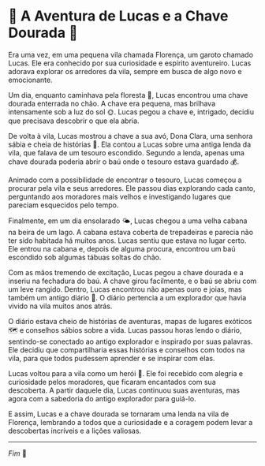 # 🌟 A Aventura de Lucas e a Chave Dourada 🔑

Era uma vez, em uma pequena vila chamada Florença, um garoto chamado Lucas. Ele era conhecido por sua curiosidade e espírito aventureiro. Lucas adorava explorar os arredores da vila, sempre em busca de algo novo e emocionante.

Um dia, enquanto caminhava pela floresta 🌳, Lucas encontrou uma chave dourada enterrada no chão. A chave era pequena, mas brilhava intensamente sob a luz do sol 🌞. Lucas pegou a chave e, intrigado, decidiu que precisava descobrir o que ela abria.

De volta à vila, Lucas mostrou a chave a sua avó, Dona Clara, uma senhora sábia e cheia de histórias 📜. Ela contou a Lucas sobre uma antiga lenda da vila, que falava de um tesouro escondido. Segundo a lenda, apenas uma chave dourada poderia abrir o baú onde o tesouro estava guardado 💰.

Animado com a possibilidade de encontrar o tesouro, Lucas começou a procurar pela vila e seus arredores. Ele passou dias explorando cada canto, perguntando aos moradores mais velhos e investigando lugares que pareciam esquecidos pelo tempo.

Finalmente, em um dia ensolarado 🌤️, Lucas chegou a uma velha cabana na beira de um lago. A cabana estava coberta de trepadeiras e parecia não ter sido habitada há muitos anos. Lucas sentiu que estava no lugar certo. Ele entrou na cabana e, depois de alguma procura, encontrou um baú escondido sob algumas tábuas soltas do chão.

Com as mãos tremendo de excitação, Lucas pegou a chave dourada e a inseriu na fechadura do baú. A chave girou facilmente, e o baú se abriu com um leve rangido. Dentro, Lucas encontrou não apenas ouro e joias, mas também um antigo diário 📖. O diário pertencia a um explorador que havia vivido na vila muitos anos atrás.

O diário estava cheio de histórias de aventuras, mapas de lugares exóticos 🗺️ e conselhos sábios sobre a vida. Lucas passou horas lendo o diário, sentindo-se conectado ao antigo explorador e inspirado por suas palavras. Ele decidiu que compartilharia essas histórias e conselhos com todos na vila, para que todos pudessem aprender e se inspirar com elas.

Lucas voltou para a vila como um herói 🦸. Ele foi recebido com alegria e curiosidade pelos moradores, que ficaram encantados com sua descoberta. A partir daquele dia, Lucas continuou suas aventuras, mas agora com a sabedoria do antigo explorador para guiá-lo.

E assim, Lucas e a chave dourada se tornaram uma lenda na vila de Florença, lembrando a todos que a curiosidade e a coragem podem levar a descobertas incríveis e a lições valiosas.

---

_Fim_ 🌈
```